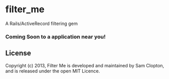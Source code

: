 filter_me
=========

A Rails/ActiveRecord filtering gem

### Coming Soon to a application near you!


## License
Copyright (c) 2013, Filter Me is developed and maintained by Sam Clopton, and is released under the open MIT Licence.
